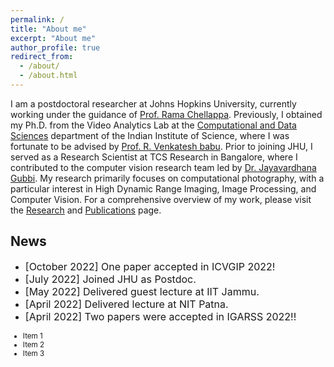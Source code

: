 ```yaml
---
permalink: /
title: "About me"
excerpt: "About me"
author_profile: true
redirect_from: 
  - /about/
  - /about.html
---
```


I am a postdoctoral researcher at Johns Hopkins University, currently working under the guidance of [Prof. Rama Chellappa](https://engineering.jhu.edu/ece/faculty/rama-chellappa/). Previously, I obtained my Ph.D. from the Video Analytics Lab at the [Computational and Data Sciences](http://cds.iisc.ac.in/) department of the Indian Institute of Science, where I was fortunate to be advised by [Prof. R. Venkatesh babu](http://cds.iisc.ac.in/faculty/venky/). Prior to joining JHU, I served as a Research Scientist at TCS Research in Bangalore, where I contributed to the computer vision research team led by [Dr. Jayavardhana Gubbi](https://scholar.google.com.au/citations?user=Ec2g4ewAAAAJ&hl=en). My research primarily focuses on computational photography, with a particular interest in High Dynamic Range Imaging, Image Processing, and Computer Vision. For a comprehensive overview of my work, please visit the [Research](portfolio/) and [Publications](publications/) page.

## News
* <font size = "3"> [October 2022] One paper accepted in ICVGIP 2022! </font>
* <font size = "3"> [July 2022] Joined JHU as Postdoc. </font>
* <font size = "3"> [May 2022] Delivered guest lecture at IIT Jammu. </font>
* <font size = "3"> [April 2022] Delivered lecture at NIT Patna. </font>
* <font size = "3"> [April 2022] Two papers were accepted in IGARSS 2022!! </font>

<sub>

- Item 1
- Item 2
- Item 3

</sub>
